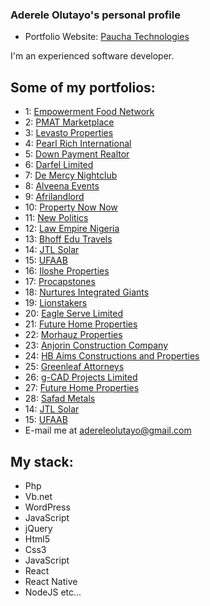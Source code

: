 ### Aderele Olutayo's personal profile
* Portfolio Website: [Paucha Technologies](https://paucha.com.ng/)

I'm an experienced software developer.

## Some of my portfolios:
* 1: [Empowerment Food Network](https://empowermentfoodnetwork.com/)
* 2: [PMAT Marketplace](http://pmatmarketplace.com/)
* 3: [Levasto Properties](https://levastoproperties.com/)
* 4: [Pearl Rich International](http://pearlrichinternational.org/)
* 5: [Down Payment Realtor](http://downpaymentrealtor.com/)
* 6: [Darfel Limited](https://darfellimited.com/)
* 7: [De Mercy Nightclub](http://demercyclub.com/)
* 8: [Alveena Events](https://alveenaevents.com/)
* 9: [Afrilandlord](https://afrilandlord.com/)
* 10: [Property Now Now](http://propertynownow.com/)
* 11: [New Politics](http://newpoliticsng.com/)
* 12: [Law Empire Nigeria](https://lawempirenigeria.com/)
* 13: [Bhoff Edu Travels](http://bhoffedutravels.com/)
* 14: [JTL Solar](https://jtlsolar.com/)
* 15: [UFAAB](http://ufaab.com/)
* 16: [Iloshe Properties](https://ilosheproperties.com/)
* 17: [Procapstones](https://procapstones.com/)
* 18: [Nurtures Integrated Giants](https://nurturesintegratedgiants.com/)
* 19: [Lionstakers](https://lionstakers.com/)
* 20: [Eagle Serve Limited](http://eagleserveltd.com/)
* 21: [Future Home Properties](https://futurehomeproperties.com/)
* 22: [Morhauz Properties](https://morhauzproperties.com/)
* 23: [Anjorin Construction Company](https://acclimited.com.ng/)
* 24: [HB Aims Constructions and Properties](https://hbaimsconstructionsandproperties.com/)
* 25: [Greenleaf Attorneys](https://greenleafattorneys.com/)
* 26: [g-CAD Projects Limited](https://gcadpltd.com/)
* 27: [Future Home Properties](https://futurehomeproperties.com/)
* 28: [Safad Metals](https://safadmetals.com/)
* 14: [JTL Solar](https://jtlsolar.com/)
* 15: [UFAAB](http://ufaab.com/)
* E-mail me at adereleolutayo@gmail.com
## My stack:
* Php
* Vb.net
* WordPress
* JavaScript
* jQuery
* Html5
* Css3
* JavaScript
* React 
* React Native
* NodeJS
etc...
<!--
